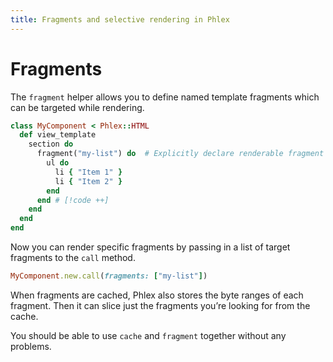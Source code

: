 ```yaml
---
title: Fragments and selective rendering in Phlex
---
```


# Fragments <Badge type="tip" text="experimental" />

The `fragment` helper allows you to define named template fragments which can be targeted while rendering.

```rb
class MyComponent < Phlex::HTML
  def view_template
    section do
      fragment("my-list") do  # Explicitly declare renderable fragment [!code ++]
        ul do
          li { "Item 1" }
          li { "Item 2" }
        end
      end # [!code ++]
    end
  end
end
```

Now you can render specific fragments by passing in a list of target fragments to the `call` method.

```ruby
MyComponent.new.call(fragments: ["my-list"])
```

When fragments are cached, Phlex also stores the byte ranges of each fragment. Then it can slice just the fragments you’re looking for from the cache.

You should be able to use `cache` and `fragment` together without any problems.
